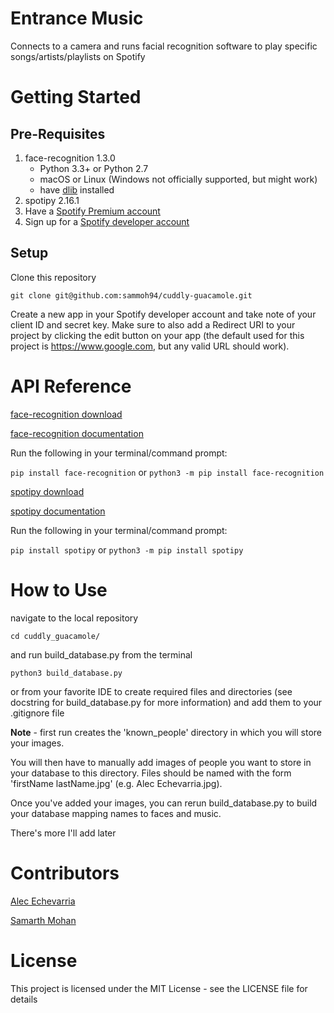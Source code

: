 # Entrance Music
Connects to a camera and runs facial recognition software to play specific songs/artists/playlists on Spotify

# Getting Started
## Pre-Requisites
1. face-recognition 1.3.0
    - Python 3.3+ or Python 2.7
    - macOS or Linux (Windows not officially supported, but might work)
    - have [dlib](https://gist.github.com/ageitgey/629d75c1baac34dfa5ca2a1928a7aeaf) installed
2. spotipy 2.16.1
3. Have a [Spotify Premium account](https://www.spotify.com/ca-en/premium/)
4. Sign up for a [Spotify developer account](https://developer.spotify.com)

## Setup
Clone this repository

`git clone git@github.com:sammoh94/cuddly-guacamole.git`

Create a new app in your Spotify developer account and take note of your client ID and secret key.
Make sure to also add a Redirect URI to your project by clicking the edit button on your app (the default used for this project is https://www.google.com, but any valid URL should work).

# API Reference
[face-recognition download](https://pypi.org/project/face-recognition/)

[face-recognition documentation](https://face-recognition.readthedocs.io/en/latest/face_recognition.html)

Run the following in your terminal/command prompt:

`pip install face-recognition`
or
`python3 -m pip install face-recognition`

[spotipy download](https://pypi.org/project/spotipy/)

[spotipy documentation](https://spotipy.readthedocs.io/en/2.16.1/)

Run the following in your terminal/command prompt:

`pip install spotipy`
or
`python3 -m pip install spotipy`

# How to Use
navigate to the local repository

`cd cuddly_guacamole/`

and run build_database.py from the terminal

`python3 build_database.py`

or from your favorite IDE to create required files and directories (see docstring for build_database.py for more information) and add them to your .gitignore file

**Note** - first run creates the 'known_people' directory in which you will store your images.

You will then have to manually add images of people you want to store in your database to this directory. Files should be named with the form 'firstName lastName.jpg' (e.g. Alec Echevarria.jpg).

Once you've added your images, you can rerun build_database.py to build your database mapping names to faces and music.

There's more I'll add later

# Contributors
[Alec Echevarria](https://github.com/aleceche)

[Samarth Mohan](https://github.com/sammoh94)

# License
This project is licensed under the MIT License - see the LICENSE file for details